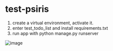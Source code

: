# test-psiris
 
 1. create a virtual environment, activate it.
2. enter test_todo_list and install requirements.txt
3. run app with python manage.py runserver

![image](https://github.com/iamsergio22/test-psiris/assets/101826187/2961da3b-ad0c-47e3-83a2-1844a65d94ba)

